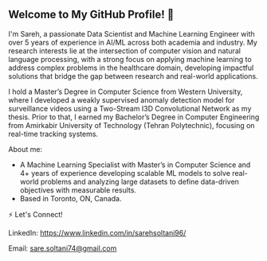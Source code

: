 ## Welcome to My GitHub Profile!  👋

I'm Sareh, a passionate Data Scientist and Machine Learning Engineer with over 5 years of experience in AI/ML across both academia and industry. My research interests lie at the intersection of computer vision and natural language processing, with a strong focus on applying machine learning to address complex problems in the healthcare domain, developing impactful solutions that bridge the gap between research and real-world applications.

I hold a Master’s Degree in Computer Science from Western University, where I developed a weakly supervised anomaly detection model for surveillance videos using a Two-Stream I3D Convolutional Network as my thesis. Prior to that, I earned my Bachelor’s Degree in Computer Engineering from Amirkabir University of Technology (Tehran Polytechnic), focusing on real-time tracking systems.



About me:

- A Machine Learning Specialist with Master’s in Computer Science and 4+ years of experience developing scalable ML models
to solve real-world problems and analyzing large datasets to define data-driven objectives with measurable results.
- Based in Toronto, ON, Canada.


⚡️ Let's Connect!

LinkedIn: https://www.linkedin.com/in/sarehsoltani96/ 

Email: sare.soltani74@gmail.com

<!--
**sarehsoltani/sarehsoltani** is a ✨ _special_ ✨ repository because its `README.md` (this file) appears on your GitHub profile.


Here are some ideas to get you started:

- 🔭 I’m currently working on ...
- 🌱 I’m currently learning ...
- 👯 I’m looking to collaborate on ...
- 🤔 I’m looking for help with ...
- 💬 Ask me about ...
- 📫 How to reach me: ...
- 😄 Pronouns: ...
- ⚡ Fun fact: ...
-->
